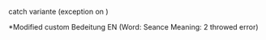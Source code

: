 catch variante (exception on <span class="mentioun_adress"></span>)

*Modified custom Bedeitung EN (Word: Seance Meaning: 2 throwed error)